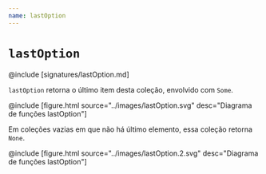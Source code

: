 ```yaml
---
name: lastOption
---
```


# `lastOption`

@include [signatures/lastOption.md]

`lastOption` retorna o último item desta coleção, envolvido com `Some`.

@include [figure.html source="../images/lastOption.svg" desc="Diagrama de funções lastOption"]

Em coleções vazias em que não há último elemento, essa coleção retorna `None`.

@include [figure.html source="../images/lastOption.2.svg" desc="Diagrama de funções lastOption"]
